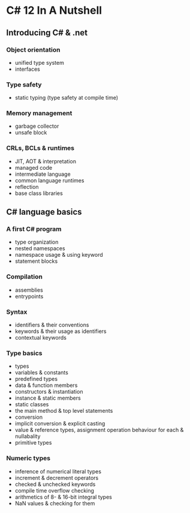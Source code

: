 # C# 12 In A Nutshell

## Introducing C# & .net

### Object orientation

- unified type system
- interfaces

### Type safety

- static typing (type safety at compile time)

### Memory management

- garbage collector
- unsafe block

### CRLs, BCLs & runtimes

- JIT, AOT & interpretation
- managed code
- intermediate language
- common language runtimes
- reflection
- base class libraries

## C# language basics

### A first C# program

- type organization
- nested namespaces
- namespace usage & using keyword
- statement blocks

### Compilation

- assemblies
- entrypoints

### Syntax

- identifiers & their conventions
- keywords & their usage as identifiers
- contextual keywords

### Type basics

- types
- variables & constants
- predefined types
- data & function members
- constructors & instantiation
- instance & static members
- static classes
- the main method & top level statements
- conversion
- implicit conversion & explicit casting
- value & reference types, assignment operation behaviour for each & nullabality
- primitive types

### Numeric types

- inference of numerical literal types
- increment & decrement operators
- checked & unchecked keywords
- compile time overflow checking
- arithmetics of 8- & 16-bit integral types
- NaN values & checking for them